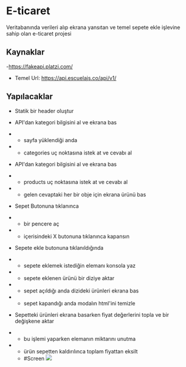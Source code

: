 # E-ticaret

Veritabanında verileri alıp ekrana yansıtan ve temel sepete ekle işlevine sahip olan e-ticaret projesi

## Kaynaklar

-https://fakeapi.platzi.com/

- Temel Url: https://api.escuelajs.co/api/v1/

## Yapılacaklar

- Statik bir header oluştur
- API'dan kategori bilgisini al ve ekrana bas
- - sayfa yüklendiği anda
- - categories uç noktasına istek at ve cevabı al

- API'dan kategori bilgisini al ve ekrana bas
- - products uç noktasına istek at ve cevabı al
- - gelen cevaptaki her bir obje için ekrana ürünü bas

- Sepet Butonuna tıklanınca
- - bir pencere aç
- - içerisindeki X butonuna tıklanınca kapansın

- Sepete ekle butonuna tıklanıldığında
- - sepete eklemek istediğin elemanı konsola yaz
- - sepete eklenen ürünü bir diziye aktar
- - sepet açıldığı anda dizideki ürünleri ekrana bas
- - sepet kapandığı anda modalın html'ini temizle

- Sepetteki ürünleri ekrana basarken fiyat değerlerini topla ve bir değişkene aktar
- - bu işlemi yaparken elemanın miktarını unutma
- - ürün sepetten kaldırılınca toplam fiyattan eksilt
  - #Screen
    ![](JS-app.gif)

